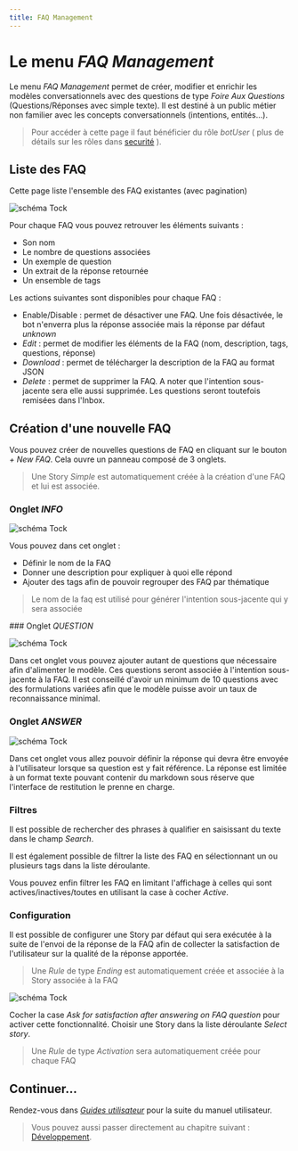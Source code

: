 ```yaml
---
title: FAQ Management
---
```


# Le menu _FAQ Management_

Le menu _FAQ Management_ permet de créer, modifier et enrichir les modèles conversationnels avec des questions de type _Foire Aux Questions_ (Questions/Réponses avec simple texte).
Il est destiné à un public métier non familier avec les concepts conversationnels (intentions, entités...).

> Pour accéder à cette page il faut bénéficier du rôle _botUser_ ( plus de détails sur les rôles dans [securité](../../../admin/security.md#rôles) ).

## Liste des FAQ

Cette page liste l'ensemble des FAQ existantes (avec pagination)

![schéma Tock](../../img/faq-list.png "Liste des FAQ")

Pour chaque FAQ vous pouvez retrouver les éléments suivants :

- Son nom
- Le nombre de questions associées
- Un exemple de question
- Un extrait de la réponse retournée
- Un ensemble de tags

Les actions suivantes sont disponibles pour chaque FAQ :

- Enable/Disable : permet de désactiver une FAQ. Une fois désactivée, le bot n'enverra plus la réponse associée mais la réponse par défaut _unknown_
- _Edit_ : permet de modifier les éléments de la FAQ (nom, description, tags, questions, réponse)
- _Download_ : permet de télécharger la description de la FAQ au format JSON
- _Delete_ : permet de supprimer la FAQ. A noter que l'intention sous-jacente sera elle aussi supprimée. Les questions seront toutefois remisées dans l'Inbox.

## Création d'une nouvelle FAQ

Vous pouvez créer de nouvelles questions de FAQ en cliquant sur le bouton _+ New FAQ_.
Cela ouvre un panneau composé de 3 onglets.

> Une Story _Simple_ est automatiquement créée à la création d'une FAQ et lui est associée.

### Onglet _INFO_

![schéma Tock](../../img/new_faq_info.png "Informations générales de la FAQ")

Vous pouvez dans cet onglet :

- Définir le nom de la FAQ
- Donner une description pour expliquer à quoi elle répond
- Ajouter des tags afin de pouvoir regrouper des FAQ par thématique

> Le nom de la faq est utilisé pour générer l'intention sous-jacente qui y sera associée

### Onglet _QUESTION_

![schéma Tock](../../img/new_faq_question.png "Liste des questions associées à la FAQ")

Dans cet onglet vous pouvez ajouter autant de questions que nécessaire afin d'alimenter le modèle.
Ces questions seront associée à l'intention sous-jacente à la FAQ.
Il est conseillé d'avoir un minimum de 10 questions avec des formulations variées afin que le modèle puisse avoir un taux de reconnaissance minimal.

### Onglet _ANSWER_

![schéma Tock](../../img/new_faq_answer.png "Réponse associées à la FAQ")

Dans cet onglet vous allez pouvoir définir la réponse qui devra être envoyée à l'utilisateur lorsque sa question est y fait référence.
La réponse est limitée à un format texte pouvant contenir du markdown sous réserve que l'interface de restitution le prenne en charge.

### Filtres

Il est possible de rechercher des phrases à qualifier en saisissant du texte dans le champ _Search_.

Il est également possible de filtrer la liste des FAQ en sélectionnant un ou plusieurs tags dans la liste déroulante.

Vous pouvez enfin filtrer les FAQ en limitant l'affichage à celles qui sont actives/inactives/toutes en utilisant la case à cocher _Active_.

### Configuration

Il est possible de configurer une Story par défaut qui sera exécutée à la suite de l'envoi de la réponse de la FAQ afin de collecter la satisfaction de l'utilisateur sur la qualité de la réponse apportée.

> Une _Rule_ de type _Ending_ est automatiquement créée et associée à la Story associée à la FAQ

![schéma Tock](../../img/faq-parameters.png "Paramètres des FAQ")

Cocher la case _Ask for satisfaction after answering on FAQ question_ pour activer cette fonctionnalité.
Choisir une Story dans la liste déroulante _Select story_.

> Une _Rule_ de type _Activation_ sera automatiquement créée pour chaque FAQ

## Continuer...

Rendez-vous dans [_Guides utilisateur_](../../guides) pour la suite du manuel utilisateur.

> Vous pouvez aussi passer directement au chapitre suivant : [Développement](../../../dev/modes.md).
